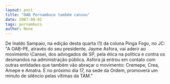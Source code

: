 ```yaml
---
layout: post
title: "OAB Pernambuco também cansou"
date: 2007-08-01
tags: pernambuco
author: None
---
```

De Inaldo Sampaio, na edi&ccedil;&atilde;o desta quarta (1) da coluna Pinga Fogo, no JC: &quot;A OAB-PE, atrav&eacute;s do seu presidente, Jayme Asfora, vai aderir ao movimento \Cansei\, dos advogados de SP, pela &eacute;tica na pol&iacute;tica e contra os desmandos na administra&ccedil;&atilde;o p&uacute;blica. Asfora j&aacute; entrou em contato com outras entidades que tamb&eacute;m v&atilde;o abra&ccedil;ar o movimento: Cremepe, Crea, Amepe e Amatra. E no pr&oacute;ximo dia 17, na sede da Ordem, promover&aacute; um minuto de sil&ecirc;ncio pelas v&iacute;timas da TAM.&quot;  